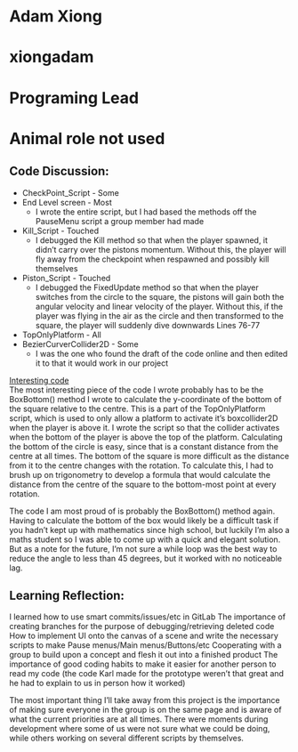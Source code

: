 # Adam Xiong
# xiongadam
# Programing Lead
# Animal role not used

## Code Discussion:


*  CheckPoint_Script - Some
*  End Level screen - Most
    *  I wrote the entire script, but I had based the methods off the PauseMenu script a group member had made
*  Kill_Script - Touched
    *  I debugged the Kill method so that when the player spawned, it didn’t carry over the pistons momentum. Without this, the player will fly away from the checkpoint when respawned and possibly kill themselves
*  Piston_Script - Touched
    *  I debugged the FixedUpdate method so that when the player switches from the circle to the square, the pistons will gain both the angular velocity and linear velocity of the player. Without this, if the player was flying in the air as the circle and then transformed to the square, the player will suddenly dive downwards Lines 76-77
*  TopOnlyPlatform - All
*  BezierCurverCollider2D - Some
    *  I was the one who found the draft of the code online and then edited it to that it would work in our project

[Interesting code](https://gitlab.ecs.vuw.ac.nz/comp313-2019-a3/t9/comp313_game_prototype/blob/master/Assets/Scripts/TopOnlyPlatform.cs#L71-85)\
The most interesting piece of the code I wrote probably has to be the BoxBottom() method I wrote to calculate the y-coordinate of the bottom of the square relative to the centre. This is a part of the TopOnlyPlatform script, which is used to only allow a platform to activate it’s boxcollider2D when the player is above it. I wrote the script so that the collider activates when the bottom of the player is above the top of the platform. Calculating the bottom of the circle is easy, since that is a constant distance from the centre at all times. The bottom of the square is more difficult as the distance from it to the centre changes with the rotation. To calculate this, I had to brush up on trigonometry to develop a formula that would calculate the distance from the centre of the square to the bottom-most point at every rotation.

The code I am most proud of is probably the BoxBottom() method again. Having to calculate the bottom of the box would likely be a difficult task if you hadn’t kept up with mathematics since high school, but luckily I’m also a maths student so I was able to come up with a quick and elegant solution. But as a note for the future, I’m not sure a while loop was the best way to reduce the angle to less than 45 degrees, but it worked with no noticeable lag.

## Learning Reflection:
I learned how to use smart commits/issues/etc in GitLab
The importance of creating branches for the purpose of debugging/retrieving deleted code
How to implement UI onto the canvas of a scene and write the necessary scripts to make Pause menus/Main menus/Buttons/etc
Cooperating with a group to build upon a concept and flesh it out into a finished product
The importance of good coding habits to make it easier for another person to read my code (the code Karl made for the prototype weren’t that great and he had to explain to us in person how it worked)

The most important thing I’ll take away from this project is the importance of making sure everyone in the group is on the same page and is aware of what the current priorities are at all times. There were moments during development where some of us were not sure what we could be doing, while others working on several different scripts by themselves.
